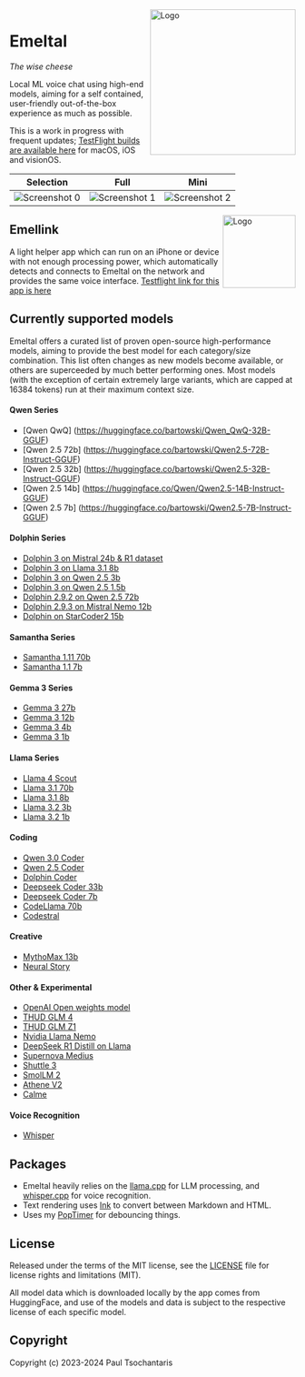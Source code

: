 <img src="https://ptsochantaris.github.io/trailer/EmeltalLogo.webp" alt="Logo" width=256 align="right">

Emeltal
====

_The wise cheese_

Local ML voice chat using high-end models, aiming for a self contained, user-friendly out-of-the-box experience as much as possible.

This is a work in progress with frequent updates; [TestFlight builds are available here](https://testflight.apple.com/join/NTIomxyk) for macOS, iOS and visionOS.

|Selection|Full|Mini|
|---------|----|----|
|<img src="https://ptsochantaris.github.io/trailer/EmeltalScreenshot0.png" alt="Screenshot 0">|<img src="https://ptsochantaris.github.io/trailer/EmeltalScreenshot1.png" alt="Screenshot 1">|<img src="https://ptsochantaris.github.io/trailer/EmeltalScreenshot2.png" alt="Screenshot 2">|

<img src="https://ptsochantaris.github.io/trailer/EmellinkScreenshot.webp" alt="Logo" width=128 align="right">

## Emellink

A light helper app which can run on an iPhone or device with not enough processing power, which automatically detects and connects to Emeltal on the network and provides the same voice interface. [Testflight link for this app is here](https://testflight.apple.com/join/s0EYVO5P)

## Currently supported models

Emeltal offers a curated list of proven open-source high-performance models, aiming to provide the best model for each category/size combination. This list often changes as new models become available, or others are superceeded by much better performing ones. Most models (with the exception of certain extremely large variants, which are capped at 16384 tokens) run at their maximum context size.

#### Qwen Series
- [Qwen QwQ] (https://huggingface.co/bartowski/Qwen_QwQ-32B-GGUF)
- [Qwen 2.5 72b] (https://huggingface.co/bartowski/Qwen2.5-72B-Instruct-GGUF)
- [Qwen 2.5 32b] (https://huggingface.co/bartowski/Qwen2.5-32B-Instruct-GGUF)
- [Qwen 2.5 14b] (https://huggingface.co/Qwen/Qwen2.5-14B-Instruct-GGUF)
- [Qwen 2.5 7b] (https://huggingface.co/bartowski/Qwen2.5-7B-Instruct-GGUF)

#### Dolphin Series
- [Dolphin 3 on Mistral 24b & R1 dataset](https://huggingface.co/bartowski/cognitivecomputations_Dolphin3.0-R1-Mistral-24B-GGUF)
- [Dolphin 3 on Llama 3.1 8b](https://huggingface.co/cognitivecomputations/Dolphin3.0-Llama3.1-8B-GGUF)
- [Dolphin 3 on Qwen 2.5 3b](https://huggingface.co/bartowski/Dolphin3.0-Qwen2.5-3b-GGUF)
- [Dolphin 3 on Qwen 2.5 1.5b](https://huggingface.co/bartowski/Dolphin3.0-Qwen2.5-1.5B-GGUF)
- [Dolphin 2.9.2 on Qwen 2.5 72b](https://huggingface.co/mradermacher/dolphin-2.9.2-qwen2-72b-i1-GGUF)
- [Dolphin 2.9.3 on Mistral Nemo 12b](https://huggingface.co/cognitivecomputations/dolphin-2.9.3-mistral-nemo-12b-gguf)
- [Dolphin on StarCoder2 15b](https://huggingface.co/cognitivecomputations/dolphincoder-starcoder2-15b)

#### Samantha Series
- [Samantha 1.11 70b](https://huggingface.co/cognitivecomputations/Samantha-1.11-70b)
- [Samantha 1.1 7b](https://huggingface.co/cognitivecomputations/samantha-1.1-westlake-7b)

#### Gemma 3 Series
- [Gemma 3 27b](https://huggingface.co/ggml-org/gemma-3-27b-it-GGUF)
- [Gemma 3 12b](https://huggingface.co/ggml-org/gemma-3-12b-it-GGUF)
- [Gemma 3 4b](https://huggingface.co/ggml-org/gemma-3-4b-it-GGUF)
- [Gemma 3 1b](https://huggingface.co/ggml-org/gemma-3-1b-it-GGUF)

#### Llama Series
- [Llama 4 Scout](https://huggingface.co/unsloth/Llama-4-Scout-17B-16E-Instruct-GGUF)
- [Llama 3.1 70b](https://huggingface.co/meta-llama/Meta-Llama-3.1-70B-Instruct)
- [Llama 3.1 8b](https://huggingface.co/meta-llama/Meta-Llama-3.1-8B-Instruct)
- [Llama 3.2 3b](https://huggingface.co/meta-llama/Meta-Llama-3.2-8B-Instruct)
- [Llama 3.2 1b](https://huggingface.co/meta-llama/Meta-Llama-3.2-8B-Instruct)

#### Coding
- [Qwen 3.0 Coder](https://huggingface.co/unsloth/Qwen3-Coder-30B-A3B-Instruct-GGUF)
- [Qwen 2.5 Coder](https://huggingface.co/bartowski/Qwen2.5-Coder-32B-Instruct-GGUF)
- [Dolphin Coder](https://huggingface.co/cognitivecomputations/dolphincoder-starcoder2-15b)
- [Deepseek Coder 33b](https://huggingface.co/deepseek-ai/deepseek-coder-33b-instruct)
- [Deepseek Coder 7b](https://huggingface.co/deepseek-ai/deepseek-coder-7b-instruct-v1.5)
- [CodeLlama 70b](https://huggingface.co/codellama/CodeLlama-70b-Instruct-hf)
- [Codestral](https://huggingface.co/mistralai/Codestral-22B-v0.1)

#### Creative
- [MythoMax 13b](https://huggingface.co/Gryphe/MythoMax-L2-13b)
- [Neural Story](https://huggingface.co/NeuralNovel/Mistral-7B-Instruct-v0.2-Neural-Story)

#### Other & Experimental
- [OpenAI Open weights model](https://huggingface.co/openai/gpt-oss-20b)
- [THUD GLM 4](https://huggingface.co/THUDM/GLM-4-32B-0414)
- [THUD GLM Z1](https://huggingface.co/THUDM/GLM-Z1-32B-0414)
- [Nvidia Llama Nemo](https://huggingface.co/nvidia/Llama-3_3-Nemotron-Super-49B-v1)
- [DeepSeek R1 Distill on Llama](https://huggingface.co/collections/unsloth/deepseek-r1-all-versions-678e1c48f5d2fce87892ace5)
- [Supernova Medius](https://huggingface.co/arcee-ai/SuperNova-Medius)
- [Shuttle 3](https://huggingface.co/shuttleai/shuttle-3)
- [SmolLM 2](https://huggingface.co/HuggingFaceTB/SmolLM2-1.7B-Instruct)
- [Athene V2](https://huggingface.co/Nexusflow/Athene-V2-Chat)
- [Calme](https://huggingface.co/MaziyarPanahi/calme-2.4-rys-78b)

#### Voice Recognition
- [Whisper](https://huggingface.co/ggerganov/whisper.cpp)

## Packages
- Emeltal heavily relies on the [llama.cpp](https://github.com/ggerganov/llama.cpp) for LLM processing, and [whisper.cpp](https://github.com/ggerganov/whisper.cpp) for voice recognition.
- Text rendering uses [Ink](https://github.com/JohnSundell/Ink) to convert between Markdown and HTML.
- Uses my [PopTimer](https://github.com/ptsochantaris/pop-timer) for debouncing things.

## License

Released under the terms of the MIT license, see the [LICENSE](LICENSE.txt) file for license rights and limitations (MIT).

All model data which is downloaded locally by the app comes from HuggingFace, and use of the models and data is subject to the respective license of each specific model.

## Copyright

Copyright (c) 2023-2024 Paul Tsochantaris
